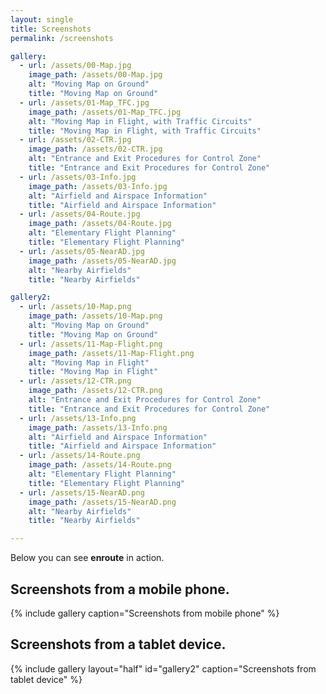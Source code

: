```yaml
---
layout: single
title: Screenshots
permalink: /screenshots

gallery:
  - url: /assets/00-Map.jpg
    image_path: /assets/00-Map.jpg
    alt: "Moving Map on Ground"
    title: "Moving Map on Ground"
  - url: /assets/01-Map_TFC.jpg
    image_path: /assets/01-Map_TFC.jpg
    alt: "Moving Map in Flight, with Traffic Circuits"
    title: "Moving Map in Flight, with Traffic Circuits"
  - url: /assets/02-CTR.jpg
    image_path: /assets/02-CTR.jpg
    alt: "Entrance and Exit Procedures for Control Zone"
    title: "Entrance and Exit Procedures for Control Zone"
  - url: /assets/03-Info.jpg
    image_path: /assets/03-Info.jpg
    alt: "Airfield and Airspace Information"
    title: "Airfield and Airspace Information"
  - url: /assets/04-Route.jpg
    image_path: /assets/04-Route.jpg
    alt: "Elementary Flight Planning"
    title: "Elementary Flight Planning"
  - url: /assets/05-NearAD.jpg
    image_path: /assets/05-NearAD.jpg
    alt: "Nearby Airfields"
    title: "Nearby Airfields"

gallery2:
  - url: /assets/10-Map.png
    image_path: /assets/10-Map.png
    alt: "Moving Map on Ground"
    title: "Moving Map on Ground"
  - url: /assets/11-Map-Flight.png
    image_path: /assets/11-Map-Flight.png
    alt: "Moving Map in Flight"
    title: "Moving Map in Flight"
  - url: /assets/12-CTR.png
    image_path: /assets/12-CTR.png
    alt: "Entrance and Exit Procedures for Control Zone"
    title: "Entrance and Exit Procedures for Control Zone"
  - url: /assets/13-Info.png
    image_path: /assets/13-Info.png
    alt: "Airfield and Airspace Information"
    title: "Airfield and Airspace Information"
  - url: /assets/14-Route.png
    image_path: /assets/14-Route.png
    alt: "Elementary Flight Planning"
    title: "Elementary Flight Planning"
  - url: /assets/15-NearAD.png
    image_path: /assets/15-NearAD.png
    alt: "Nearby Airfields"
    title: "Nearby Airfields"

---
```


Below you can see **enroute** in action.

## Screenshots from a mobile phone.

{% include gallery caption="Screenshots from mobile phone" %}

## Screenshots from a tablet device.

{% include gallery layout="half" id="gallery2" caption="Screenshots from tablet device" %}

